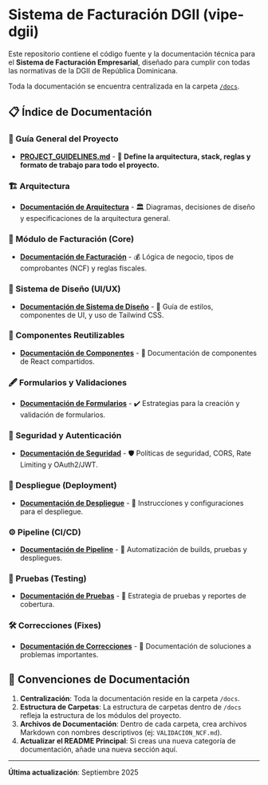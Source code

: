 # Sistema de Facturación DGII (vipe-dgii)

Este repositorio contiene el código fuente y la documentación técnica para el **Sistema de Facturación Empresarial**, diseñado para cumplir con todas las normativas de la DGII de República Dominicana.

Toda la documentación se encuentra centralizada en la carpeta [`/docs`](./docs/).

## 📋 Índice de Documentación

### 📄 Guía General del Proyecto
- [**PROJECT_GUIDELINES.md**](./docs/PROJECT_GUIDELINES.md) - 🎯 **Define la arquitectura, stack, reglas y formato de trabajo para todo el proyecto.**

### 🏗️ Arquitectura
- [**Documentación de Arquitectura**](./docs/architecture/) - 🏛️ Diagramas, decisiones de diseño y especificaciones de la arquitectura general.

### 🧾 Módulo de Facturación (Core)
- [**Documentación de Facturación**](./docs/facturacion/) - 💰 Lógica de negocio, tipos de comprobantes (NCF) y reglas fiscales.

### 🎨 Sistema de Diseño (UI/UX)
- [**Documentación de Sistema de Diseño**](./docs/design-system/) - 💅 Guía de estilos, componentes de UI, y uso de Tailwind CSS.

### 🧩 Componentes Reutilizables
- [**Documentación de Componentes**](./docs/components/) - 🧱 Documentación de componentes de React compartidos.

### 🖋️ Formularios y Validaciones
- [**Documentación de Formularios**](./docs/forms/) - ✔️ Estrategias para la creación y validación de formularios.

### 🔐 Seguridad y Autenticación
- [**Documentación de Seguridad**](./docs/security/) - 🛡️ Políticas de seguridad, CORS, Rate Limiting y OAuth2/JWT.

### 🚀 Despliegue (Deployment)
- [**Documentación de Despliegue**](./docs/deployment/) - 🚢 Instrucciones y configuraciones para el despliegue.

### ⚙️ Pipeline (CI/CD)
- [**Documentación de Pipeline**](./docs/pipeline/) - 🤖 Automatización de builds, pruebas y despliegues.

### 🧪 Pruebas (Testing)
- [**Documentación de Pruebas**](./docs/testing/) - 🔬 Estrategia de pruebas y reportes de cobertura.

### 🛠️ Correcciones (Fixes)
- [**Documentación de Correcciones**](./docs/fixes/) - 🔧 Documentación de soluciones a problemas importantes.

## 📝 Convenciones de Documentación

1.  **Centralización**: Toda la documentación reside en la carpeta `/docs`.
2.  **Estructura de Carpetas**: La estructura de carpetas dentro de `/docs` refleja la estructura de los módulos del proyecto.
3.  **Archivos de Documentación**: Dentro de cada carpeta, crea archivos Markdown con nombres descriptivos (ej: `VALIDACION_NCF.md`).
4.  **Actualizar el README Principal**: Si creas una nueva categoría de documentación, añade una nueva sección aquí.

---
**Última actualización**: Septiembre 2025